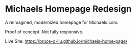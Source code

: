 # Michaels Homepage Redesign

A reimagined, modernized homepage for Michaels.com.

Proof of concept. Not fully responsive.

Live Site: https://bruce-c-liu.github.io/michaels-home-page/
